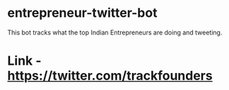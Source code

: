 # entrepreneur-twitter-bot
This bot tracks what the top Indian Entrepreneurs are doing and tweeting.

# Link - https://twitter.com/trackfounders
